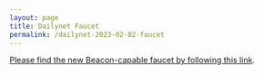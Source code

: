 ```yaml
---
layout: page
title: Dailynet Faucet
permalink: /dailynet-2023-02-02-faucet
---
```


[Please find the new Beacon-capable faucet by following this link](https://faucet.dailynet-2023-02-02.teztnets.xyz).
